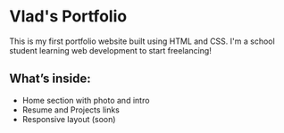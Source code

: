# Vlad's Portfolio

This is my first portfolio website built using HTML and CSS.
I'm a school student learning web development to start freelancing!

## What’s inside:
- Home section with photo and intro
- Resume and Projects links
- Responsive layout (soon)